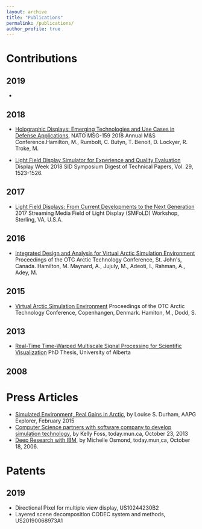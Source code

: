 ```yaml
---
layout: archive
title: "Publications"
permalink: /publications/
author_profile: true
---
```


# Contributions

## 2019

- 


## 2018

- [Holographic Displays: Emerging Technologies and Use Cases in Defense Applications](https://www.sto.nato.int/publications/STO%20Meeting%20Proceedings/STO-MP-MSG-159/MP-MSG-159-08.pdf),
NATO MSG-159 2018 Annual M&S Conference.Hamilton, M., Rumbolt, C. Butyn, T. Benoit, D. Lockyer, R. Troke, M.

- [Light Field Display Simulator for Experience and Quality Evaluation](https://onlinelibrary.wiley.com/doi/abs/10.1002/sdtp.12268) Display
Week 2018 SID Symposium Digest of Technical Papers, Vol. 29, 1523-1526.


## 2017

- [Light Field Displays: From Current Developments to the Next Generation](http://www.smfold.org/wp-content/uploads/2017/10/Avavlon-Light-Field-Displays-From-Current-Developments-to-the-Next-Generation_RBEdits.pdf) 2017
Streaming Media Field of Light Display (SMFoLD) Workshop, Sterling, VA, U.S.A.


## 2016

- [Integrated Design and Analysis for Virtual Arctic Simulation Environment](https://www.onepetro.org/conference-paper/OTC-27392-MS) Proceedings of
the OTC Arctic Technology Conference, St. John's, Canada. Hamilton, M. Maynard, A., Jujuly, M., Adeoti, I., Rahman, A., Adey, M.

## 2015

- [Virtual Arctic Simulation Environment](https://www.onepetro.org/conference-paper/OTC-25525-MS) Proceedings
of the OTC Arctic Technology Conference, Copenhangen, Denmark. Hamiton, M., Dodd, S.

## 2013

- [Real-Time Time-Warped Multiscale Signal Processing for Scientific Visualization](https://era.library.ualberta.ca/items/4507a7c6-dffc-459e-b217-bc12d05e4fe3)
PhD Thesis, University of Alberta


## 2008




# Press Articles

- [Simulated Environment, Real Gains in Arctic](https://explorer.aapg.org/story?articleid=15833), by Louise S. Durham, AAPG Explorer, February 2015
- [Computer Science partners with software company to develop simulation technology](http://www.today.mun.ca/news.php?id=8632), by Kelly Foss, today.mun.ca, October 23, 2013
- [Deep Research with IBM](http://www.mun.ca/2006report/muntoday/1511.php), by Michelle Osmond, today.mun,ca, October 18, 2006.


# Patents

## 2019

- Directional Pixel for multiple view display, US10244230B2 
- Layered scene decomposition CODEC system and methods, US20190068973A1